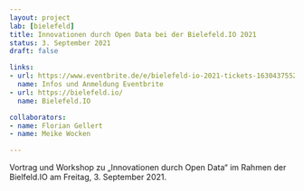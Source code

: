 ```yaml
---
layout: project 
lab: [bielefeld] 
title: Innovationen durch Open Data bei der Bielefeld.IO 2021
status: 3. September 2021
draft: false

links:
- url: https://www.eventbrite.de/e/bielefeld-io-2021-tickets-163043755261?aff=foundersfoundation
  name: Infos und Anmeldung Eventbrite
- url: https://bielefeld.io/
  name: Bielefeld.IO

collaborators:
- name: Florian Gellert
- name: Meike Wocken

---
```


Vortrag und Workshop zu „Innovationen durch Open Data“ im Rahmen der Bielfeld.IO am Freitag, 3. September 2021.
